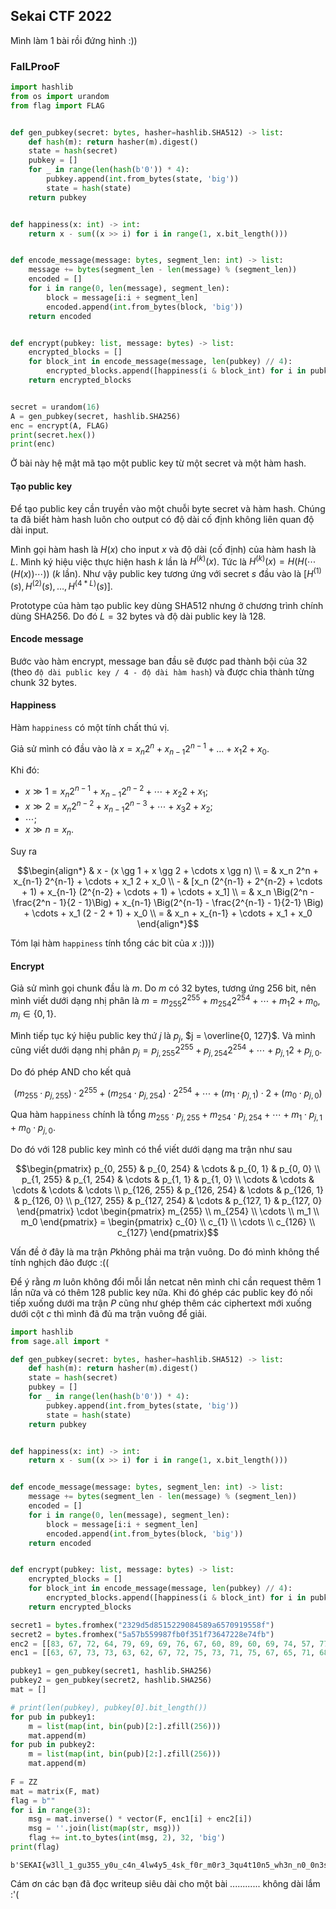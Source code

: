 ## Sekai CTF 2022

Mình làm 1 bài rồi đứng hình :))

### FalLProoF

```python
import hashlib
from os import urandom
from flag import FLAG


def gen_pubkey(secret: bytes, hasher=hashlib.SHA512) -> list:
    def hash(m): return hasher(m).digest()
    state = hash(secret)
    pubkey = []
    for _ in range(len(hash(b'0')) * 4):
        pubkey.append(int.from_bytes(state, 'big'))
        state = hash(state)
    return pubkey


def happiness(x: int) -> int:
    return x - sum((x >> i) for i in range(1, x.bit_length()))


def encode_message(message: bytes, segment_len: int) -> list:
    message += bytes(segment_len - len(message) % (segment_len))
    encoded = []
    for i in range(0, len(message), segment_len):
        block = message[i:i + segment_len]
        encoded.append(int.from_bytes(block, 'big'))
    return encoded


def encrypt(pubkey: list, message: bytes) -> list:
    encrypted_blocks = []
    for block_int in encode_message(message, len(pubkey) // 4):
        encrypted_blocks.append([happiness(i & block_int) for i in pubkey])
    return encrypted_blocks


secret = urandom(16)
A = gen_pubkey(secret, hashlib.SHA256)
enc = encrypt(A, FLAG)
print(secret.hex())
print(enc)

```

Ở bài này hệ mật mã tạo một public key từ một secret và một hàm hash.

#### Tạo public key

Để tạo public key cần truyền vào một chuỗi byte secret và hàm hash. Chúng ta đã biết hàm hash luôn cho output có độ dài cố định không liên quan độ dài input.

Mình gọi hàm hash là $H(x)$​ cho input $x$​ và độ dài (cố định) của hàm hash là $L$. Mình ký hiệu việc thực hiện hash $k$​ lần là $H^{(k)}(x)$​. Tức là $H^{(k)}(x) = H(H(\cdots (H(x))\cdots))$ ($k$ lần). Như vậy public key tương ứng với secret $s$​ đầu vào là $[H^{(1)}(s), H^{(2)}(s), \ldots, H^{(4*L)}(s)]$.

Prototype của hàm tạo public key dùng SHA512 nhưng ở chương trình chính dùng SHA256. Do đó $L = 32$​ bytes và độ dài public key là $128$.

#### Encode message

Bước vào hàm encrypt, message ban đầu sẽ được pad thành bội của $32$ (theo `độ dài public key / 4 - độ dài hàm hash`) và được chia thành từng chunk $32$ bytes.

#### Happiness

Hàm `happiness` có một tính chất thú vị.

Giả sử mình có đầu vào là $x=x_n 2^n + x_{n-1} 2^{n-1} + \ldots + x_1 2 + x_0$.

Khi đó:

* $x \gg 1 = x_n 2^{n-1} + x_{n-1} 2^{n-2} + \cdots + x_2 2 + x_1$;​
* $x \gg 2 = x_n 2^{n-2} + x_{n-1} 2^{n-3} + \cdots + x_3 2 + x_2$;​
* $\cdots$;​
* $x \gg n = x_n$.

Suy ra 

$$\begin{align*} & x - (x \gg 1 + x \gg 2 + \cdots x \gg n) \\ = & x_n 2^n + x_{n-1} 2^{n-1} + \cdots + x_1 2 + x_0 \\ - & [x_n (2^{n-1} + 2^{n-2} + \cdots + 1) + x_{n-1} (2^{n-2} + \cdots + 1) + \cdots + x_1] \\ = & x_n \Big(2^n - \frac{2^n - 1}{2 - 1}\Big) + x_{n-1} \Big(2^{n-1} - \frac{2^{n-1} - 1}{2-1} \Big) + \cdots + x_1 (2 - 2 + 1) + x_0 \\  = & x_n + x_{n-1} + \cdots + x_1 + x_0 \end{align*}$$

Tóm lại hàm `happiness` tính tổng các bit của $x$​ :))))

#### Encrypt

Giả sử mình gọi chunk đầu là $m$​. Do $m$​ có $32$ bytes, tương ứng $256$ bit, nên mình viết dưới dạng nhị phân là $m = m_{255} 2^{255} + m_{254} 2^{254} + \cdots + m_1 2 + m_0$, $m_i \in \{0, 1\}$​.

Mình tiếp tục ký hiệu public key thứ $j$ là $p_j$​, $j = \overline{0, 127}$. Và mình cũng viết dưới dạng nhị phân $p_j = p_{j, 255} 2^{255} + p_{j, 254} 2^{254} + \cdots + p_{j, 1} 2 + p_{j, 0}$.

Do đó phép AND cho kết quả 

$$(m_{255} \cdot p_{j, 255}) \cdot 2^{255} + (m_{254} \cdot p_{j, 254}) \cdot 2^{254} + \cdots + (m_1 \cdot p_{j, 1}) \cdot 2 + (m_0 \cdot p_{j, 0})$$

Qua hàm `happiness` chính là tổng $m_{255} \cdot p_{j, 255} + m_{254} \cdot p_{j, 254} + \cdots + m_1 \cdot p_{j, 1} + m_0 \cdot p_{j,0}$.

Do đó với 128 public key mình có thể viết dưới dạng ma trận như sau

$$\begin{pmatrix} 	p_{0, 255} & p_{0, 254} & \cdots & p_{0, 1} & p_{0, 0} \\ 	p_{1, 255} & p_{1, 254} & \cdots & p_{1, 1} & p_{1, 0} \\ 	\cdots & \cdots & \cdots & \cdots & \cdots \\ 	p_{126, 255} & p_{126, 254} & \cdots & p_{126, 1} & p_{126, 0} \\ 	p_{127, 255} & p_{127, 254} & \cdots & p_{127, 1} & p_{127, 0}  \end{pmatrix} \cdot \begin{pmatrix} m_{255} \\ m_{254} \\ \cdots \\ m_1 \\ m_0 \end{pmatrix} =  \begin{pmatrix} c_{0} \\ c_{1} \\ \cdots \\ c_{126} \\ c_{127} \end{pmatrix}$$

Vấn đề ở đây là ma trận $P$​ không phải ma trận vuông. Do đó mình không thể tính nghịch đảo được :((

Để ý rằng $m$ luôn không đổi mỗi lần netcat nên mình chỉ cần request thêm 1 lần nữa và có thêm $128$ public key nữa. Khi đó ghép các public key đó nối tiếp xuống dưới ma trận $P$​ cũng như ghép thêm các ciphertext mới xuống dưới cột $c$​ thì mình đã đủ ma trận vuông để giải.

```python
import hashlib
from sage.all import *

def gen_pubkey(secret: bytes, hasher=hashlib.SHA512) -> list:
    def hash(m): return hasher(m).digest()
    state = hash(secret)
    pubkey = []
    for _ in range(len(hash(b'0')) * 4):
        pubkey.append(int.from_bytes(state, 'big'))
        state = hash(state)
    return pubkey


def happiness(x: int) -> int:
    return x - sum((x >> i) for i in range(1, x.bit_length()))


def encode_message(message: bytes, segment_len: int) -> list:
    message += bytes(segment_len - len(message) % (segment_len))
    encoded = []
    for i in range(0, len(message), segment_len):
        block = message[i:i + segment_len]
        encoded.append(int.from_bytes(block, 'big'))
    return encoded


def encrypt(pubkey: list, message: bytes) -> list:
    encrypted_blocks = []
    for block_int in encode_message(message, len(pubkey) // 4):
        encrypted_blocks.append([happiness(i & block_int) for i in pubkey])
    return encrypted_blocks

secret1 = bytes.fromhex("2329d5d8515229084589a6570919558f")
secret2 = bytes.fromhex("5a57b559987fb0f351f73647228e74fb")
enc2 = [[83, 67, 72, 64, 79, 69, 69, 76, 67, 60, 89, 60, 69, 74, 57, 77, 65, 77, 57, 67, 69, 61, 73, 64, 70, 73, 76, 51, 72, 74, 69, 68, 65, 69, 74, 70, 78, 56, 79, 57, 79, 72, 66, 81, 74, 78, 71, 68, 80, 58, 72, 79, 76, 78, 70, 76, 66, 66, 73, 70, 67, 62, 75, 77, 57, 70, 63, 66, 59, 68, 69, 70, 62, 72, 69, 76, 56, 67, 73, 66, 66, 76, 73, 62, 71, 68, 82, 75, 70, 75, 64, 67, 68, 63, 72, 71, 70, 60, 74, 72, 61, 75, 69, 71, 62, 74, 70, 71, 70, 82, 61, 75, 72, 62, 80, 67, 72, 63, 67, 71, 67, 68, 65, 72, 70, 68, 77, 64], [73, 68, 66, 74, 76, 72, 66, 71, 68, 57, 75, 59, 66, 68, 63, 73, 60, 62, 62, 65, 72, 57, 72, 63, 75, 71, 71, 54, 64, 73, 67, 65, 60, 69, 72, 70, 79, 62, 63, 64, 73, 63, 63, 80, 76, 78, 74, 65, 73, 63, 79, 81, 74, 76, 62, 73, 73, 64, 62, 74, 68, 55, 78, 63, 65, 65, 63, 64, 61, 73, 73, 65, 67, 67, 69, 69, 61, 66, 68, 66, 70, 66, 68, 57, 71, 64, 79, 71, 62, 77, 63, 61, 67, 62, 69, 61, 74, 57, 68, 63, 69, 76, 67, 74, 54, 73, 70, 65, 71, 77, 58, 76, 62, 69, 73, 58, 67, 65, 64, 65, 70, 73, 67, 72, 66, 59, 67, 73], [34, 35, 27, 29, 30, 34, 27, 32, 34, 30, 36, 34, 27, 30, 23, 27, 29, 32, 27, 28, 33, 21, 35, 24, 26, 36, 34, 24, 23, 27, 32, 37, 31, 27, 33, 31, 25, 30, 28, 26, 39, 29, 30, 30, 40, 35, 29, 31, 28, 27, 33, 40, 25, 33, 30, 34, 24, 26, 28, 30, 25, 31, 35, 32, 23, 33, 25, 32, 26, 32, 36, 28, 28, 31, 27, 29, 27, 35, 29, 31, 30, 26, 25, 29, 30, 25, 39, 28, 31, 28, 24, 33, 31, 32, 29, 22, 34, 23, 28, 31, 31, 33, 33, 33, 28, 32, 31, 32, 38, 33, 25, 31, 34, 28, 32, 27, 31, 30, 32, 33, 27, 25, 32, 37, 32, 26, 38, 27]]
enc1 = [[63, 67, 73, 73, 63, 62, 67, 72, 75, 73, 71, 75, 67, 65, 71, 68, 84, 67, 67, 69, 67, 65, 78, 71, 68, 74, 67, 69, 74, 59, 71, 70, 66, 73, 75, 72, 76, 61, 60, 67, 70, 70, 73, 63, 62, 75, 74, 77, 72, 56, 72, 77, 68, 77, 74, 79, 73, 77, 72, 63, 67, 77, 72, 82, 78, 69, 60, 74, 61, 71, 57, 65, 64, 77, 69, 60, 69, 61, 75, 61, 65, 71, 75, 70, 77, 69, 66, 74, 70, 78, 62, 73, 67, 72, 75, 78, 73, 70, 62, 72, 67, 61, 63, 69, 83, 75, 67, 84, 62, 70, 72, 67, 65, 66, 65, 73, 80, 69, 67, 71, 67, 65, 69, 79, 69, 59, 70, 71], [54, 70, 68, 69, 62, 65, 60, 75, 82, 73, 68, 73, 65, 60, 73, 71, 71, 71, 66, 69, 66, 66, 72, 67, 63, 80, 61, 67, 71, 65, 70, 73, 64, 68, 72, 73, 75, 60, 64, 70, 71, 70, 72, 61, 64, 64, 75, 69, 72, 63, 67, 72, 64, 71, 78, 74, 65, 71, 72, 61, 75, 71, 69, 77, 79, 69, 55, 63, 58, 63, 67, 73, 70, 72, 63, 59, 66, 63, 78, 63, 62, 67, 80, 67, 75, 70, 70, 71, 73, 71, 65, 72, 67, 58, 77, 69, 64, 62, 61, 70, 66, 52, 57, 68, 85, 73, 72, 75, 63, 69, 69, 70, 59, 76, 62, 64, 80, 64, 68, 77, 65, 50, 69, 76, 79, 52, 71, 73], [25, 32, 34, 38, 28, 33, 20, 35, 38, 27, 25, 32, 26, 29, 26, 28, 29, 31, 30, 28, 32, 29, 37, 31, 29, 39, 27, 28, 28, 24, 34, 37, 25, 35, 28, 37, 39, 24, 28, 26, 33, 26, 33, 21, 28, 31, 29, 28, 24, 22, 32, 32, 31, 32, 36, 32, 24, 34, 32, 28, 32, 38, 34, 31, 35, 28, 25, 29, 27, 26, 35, 28, 32, 31, 30, 23, 28, 21, 32, 26, 30, 28, 28, 28, 34, 23, 23, 29, 35, 29, 32, 29, 36, 32, 31, 32, 25, 28, 26, 30, 27, 23, 23, 32, 36, 30, 24, 34, 25, 30, 29, 30, 24, 31, 27, 33, 28, 25, 27, 28, 30, 21, 28, 24, 31, 20, 33, 32]]

pubkey1 = gen_pubkey(secret1, hashlib.SHA256)
pubkey2 = gen_pubkey(secret2, hashlib.SHA256)
mat = []

# print(len(pubkey), pubkey[0].bit_length())
for pub in pubkey1:
    m = list(map(int, bin(pub)[2:].zfill(256)))
    mat.append(m)
for pub in pubkey2:
    m = list(map(int, bin(pub)[2:].zfill(256)))
    mat.append(m)
    
F = ZZ
mat = matrix(F, mat)
flag = b""
for i in range(3):
    msg = mat.inverse() * vector(F, enc1[i] + enc2[i])
    msg = ''.join(list(map(str, msg)))
    flag += int.to_bytes(int(msg, 2), 32, 'big')
print(flag)
```

```
b'SEKAI{w3ll_1_gu355_y0u_c4n_4lw4y5_4sk_f0r_m0r3_3qu4t10n5_wh3n_n0_0n3s_l00k1ng}\x00\x00\x00\x00\x00\x00\x00\x00\x00\x00\x00\x00\x00\x00\x00\x00\x00\x00'
```

Cám ơn các bạn đã đọc writeup siêu dài cho một bài ............ không dài lắm :'(
